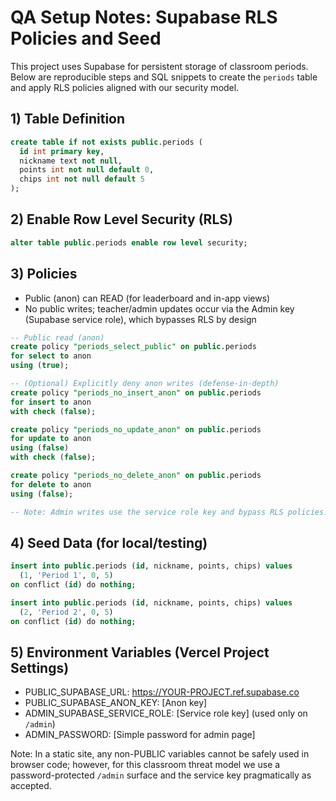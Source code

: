 # QA Setup Notes: Supabase RLS Policies and Seed

This project uses Supabase for persistent storage of classroom periods. Below are reproducible steps and SQL snippets to create the `periods` table and apply RLS policies aligned with our security model.

## 1) Table Definition

```sql
create table if not exists public.periods (
  id int primary key,
  nickname text not null,
  points int not null default 0,
  chips int not null default 5
);
```

## 2) Enable Row Level Security (RLS)

```sql
alter table public.periods enable row level security;
```

## 3) Policies

- Public (anon) can READ (for leaderboard and in-app views)
- No public writes; teacher/admin updates occur via the Admin key (Supabase service role), which bypasses RLS by design

```sql
-- Public read (anon)
create policy "periods_select_public" on public.periods
for select to anon
using (true);

-- (Optional) Explicitly deny anon writes (defense-in-depth)
create policy "periods_no_insert_anon" on public.periods
for insert to anon
with check (false);

create policy "periods_no_update_anon" on public.periods
for update to anon
using (false)
with check (false);

create policy "periods_no_delete_anon" on public.periods
for delete to anon
using (false);

-- Note: Admin writes use the service role key and bypass RLS policies.
```

## 4) Seed Data (for local/testing)

```sql
insert into public.periods (id, nickname, points, chips) values
  (1, 'Period 1', 0, 5)
on conflict (id) do nothing;

insert into public.periods (id, nickname, points, chips) values
  (2, 'Period 2', 0, 5)
on conflict (id) do nothing;
```

## 5) Environment Variables (Vercel Project Settings)

- PUBLIC_SUPABASE_URL: https://YOUR-PROJECT.ref.supabase.co
- PUBLIC_SUPABASE_ANON_KEY: [Anon key]
- ADMIN_SUPABASE_SERVICE_ROLE: [Service role key] (used only on `/admin`)
- ADMIN_PASSWORD: [Simple password for admin page]

Note: In a static site, any non-PUBLIC variables cannot be safely used in browser code; however, for this classroom threat model we use a password-protected `/admin` surface and the service key pragmatically as accepted.


